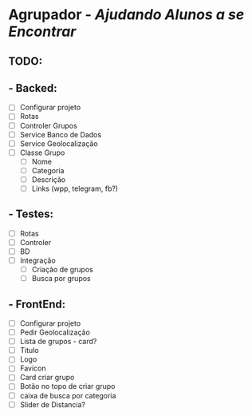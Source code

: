 # Agrupador - _Ajudando Alunos a se Encontrar_


## TODO:
## - Backed:
- [ ] Configurar projeto
- [ ] Rotas
- [ ] Controler Grupos 
- [ ] Service Banco de Dados
- [ ] Service Geolocalização
- [ ] Classe Grupo
  - [ ] Nome
  - [ ] Categoria
  - [ ] Descrição
  - [ ] Links (wpp, telegram, fb?)

## - Testes:
- [ ] Rotas
- [ ] Controler
- [ ] BD
- [ ] Integração
    - [ ] Criação de grupos
    - [ ] Busca por grupos

## - FrontEnd:
- [ ] Configurar projeto
- [ ] Pedir Geolocalização
- [ ] Lista de grupos - card?
- [ ] Titulo
- [ ] Logo
- [ ] Favicon
- [ ] Card criar grupo
- [ ] Botão no topo de criar grupo
- [ ] caixa de busca por categoria
- [ ] Slider de Distancia?

